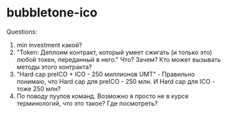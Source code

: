 # bubbletone-ico

Questions:
1. min investment какой?
2. "Token: Деплоим контракт, который умеет сжигать (и только это) любой токен, переданный в него." Что? Зачем? Кто может вызывать методы этого контракта?
3. "Hard cap preICO + ICO - 250 миллионов UMT" - Правильно понимаю, что Hard cap для preICO - 250 млн. И Hard cap для ICO - тоже 250 млн?
4. По поводу пуулов команд. Возможно я просто не в курсе терминологий, что это такое? Где посмотреть?

